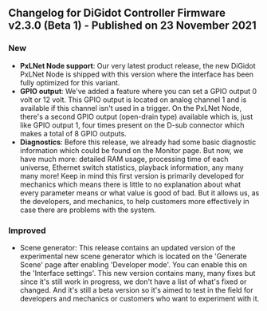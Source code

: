 ## Changelog for DiGidot Controller Firmware v2.3.0 (Beta 1) - Published on 23 November 2021 ##

### New ###
* **PxLNet Node support**: Our very latest product release, the new DiGidot PxLNet Node is shipped with this version where the interface has been fully optimized for this variant.
* **GPIO output**: We've added a feature where you can set a GPIO output 0 volt or 12 volt. This GPIO output is located on analog channel 1 and is available if this channel isn't used in a trigger. On the PxLNet Node, there's a second GPIO output (open-drain type) available which is, just like GPIO output 1, four times present on the D-sub connector which makes a total of 8 GPIO outputs. 
* **Diagnostics**: Before this release, we already had some basic diagnostic information which could be found on the Monitor page. But now, we have much more: detailed RAM usage, processing time of each universe, Ethernet switch statistics, playback information, any many many more! Keep in mind this first version is primarily developed for mechanics which means there is little to no explanation about what every parameter means or what value is good of bad. But it allows us, as the developers, and mechanics, to help customers more effectively in case there are problems with the system.

### Improved ###
* Scene generator: This release contains an updated version of the experimental new scene generator which is located on the 'Generate Scene' page after enabling 'Developer mode'. You can enable this on the 'Interface settings'. This new version contains many, many fixes but since it's still work in progress, we don't have a list of what's fixed or changed. And it's still a beta version so it's aimed to test in the field for developers and mechanics or customers who want to experiment with it.

